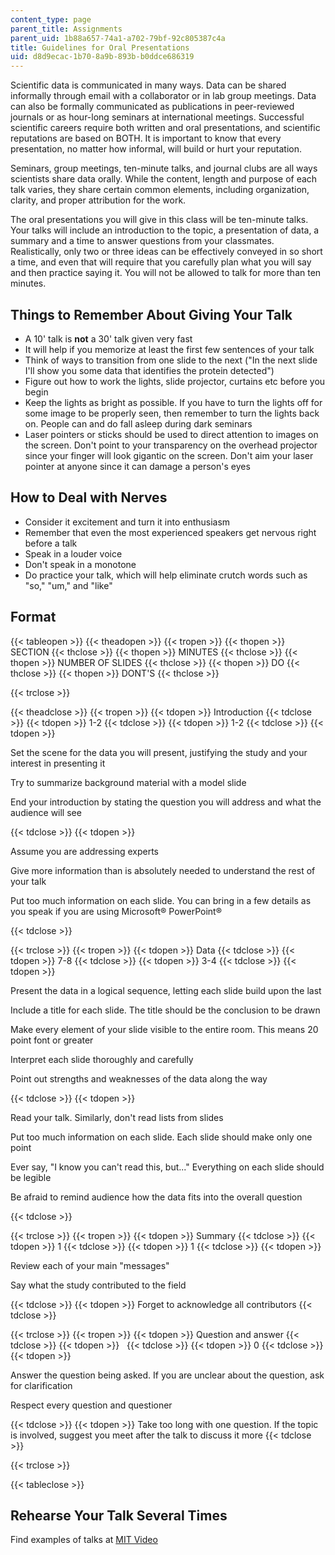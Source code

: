 ```yaml
---
content_type: page
parent_title: Assignments
parent_uid: 1b88a657-74a1-a702-79bf-92c805387c4a
title: Guidelines for Oral Presentations
uid: d8d9ecac-1b70-8a9b-893b-b0ddce686319
---
```


Scientific data is communicated in many ways. Data can be shared informally through email with a collaborator or in lab group meetings. Data can also be formally communicated as publications in peer-reviewed journals or as hour-long seminars at international meetings. Successful scientific careers require both written and oral presentations, and scientific reputations are based on BOTH. It is important to know that every presentation, no matter how informal, will build or hurt your reputation.

Seminars, group meetings, ten-minute talks, and journal clubs are all ways scientists share data orally. While the content, length and purpose of each talk varies, they share certain common elements, including organization, clarity, and proper attribution for the work.

The oral presentations you will give in this class will be ten-minute talks. Your talks will include an introduction to the topic, a presentation of data, a summary and a time to answer questions from your classmates. Realistically, only two or three ideas can be effectively conveyed in so short a time, and even that will require that you carefully plan what you will say and then practice saying it. You will not be allowed to talk for more than ten minutes.

Things to Remember About Giving Your Talk
-----------------------------------------

*   A 10' talk is **not** a 30' talk given very fast
*   It will help if you memorize at least the first few sentences of your talk
*   Think of ways to transition from one slide to the next ("In the next slide I'll show you some data that identifies the protein detected")
*   Figure out how to work the lights, slide projector, curtains etc before you begin
*   Keep the lights as bright as possible. If you have to turn the lights off for some image to be properly seen, then remember to turn the lights back on. People can and do fall asleep during dark seminars
*   Laser pointers or sticks should be used to direct attention to images on the screen. Don't point to your transparency on the overhead projector since your finger will look gigantic on the screen. Don't aim your laser pointer at anyone since it can damage a person's eyes

How to Deal with Nerves
-----------------------

*   Consider it excitement and turn it into enthusiasm
*   Remember that even the most experienced speakers get nervous right before a talk
*   Speak in a louder voice
*   Don't speak in a monotone
*   Do practice your talk, which will help eliminate crutch words such as "so," "um," and "like"

Format
------

{{< tableopen >}}
{{< theadopen >}}
{{< tropen >}}
{{< thopen >}}
SECTION
{{< thclose >}}
{{< thopen >}}
MINUTES
{{< thclose >}}
{{< thopen >}}
NUMBER OF SLIDES
{{< thclose >}}
{{< thopen >}}
DO
{{< thclose >}}
{{< thopen >}}
DONT'S
{{< thclose >}}

{{< trclose >}}

{{< theadclose >}}
{{< tropen >}}
{{< tdopen >}}
Introduction
{{< tdclose >}}
{{< tdopen >}}
1-2
{{< tdclose >}}
{{< tdopen >}}
1-2
{{< tdclose >}}
{{< tdopen >}}


Set the scene for the data you will present, justifying the study and your interest in presenting it

Try to summarize background material with a model slide

End your introduction by stating the question you will address and what the audience will see


{{< tdclose >}}
{{< tdopen >}}


Assume you are addressing experts

Give more information than is absolutely needed to understand the rest of your talk

Put too much information on each slide. You can bring in a few details as you speak if you are using Microsoft® PowerPoint®


{{< tdclose >}}

{{< trclose >}}
{{< tropen >}}
{{< tdopen >}}
Data
{{< tdclose >}}
{{< tdopen >}}
7-8
{{< tdclose >}}
{{< tdopen >}}
3-4
{{< tdclose >}}
{{< tdopen >}}


Present the data in a logical sequence, letting each slide build upon the last

Include a title for each slide. The title should be the conclusion to be drawn

Make every element of your slide visible to the entire room. This means 20 point font or greater

Interpret each slide thoroughly and carefully

Point out strengths and weaknesses of the data along the way


{{< tdclose >}}
{{< tdopen >}}


Read your talk. Similarly, don't read lists from slides

Put too much information on each slide. Each slide should make only one point

Ever say, "I know you can't read this, but..." Everything on each slide should be legible

Be afraid to remind audience how the data fits into the overall question


{{< tdclose >}}

{{< trclose >}}
{{< tropen >}}
{{< tdopen >}}
Summary
{{< tdclose >}}
{{< tdopen >}}
1
{{< tdclose >}}
{{< tdopen >}}
1
{{< tdclose >}}
{{< tdopen >}}


Review each of your main "messages"

Say what the study contributed to the field


{{< tdclose >}}
{{< tdopen >}}
Forget to acknowledge all contributors
{{< tdclose >}}

{{< trclose >}}
{{< tropen >}}
{{< tdopen >}}
Question and answer
{{< tdclose >}}
{{< tdopen >}}
 
{{< tdclose >}}
{{< tdopen >}}
0
{{< tdclose >}}
{{< tdopen >}}


Answer the question being asked. If you are unclear about the question, ask for clarification

Respect every question and questioner


{{< tdclose >}}
{{< tdopen >}}
Take too long with one question. If the topic is involved, suggest you meet after the talk to discuss it more
{{< tdclose >}}

{{< trclose >}}

{{< tableclose >}}

Rehearse Your Talk Several Times
--------------------------------

Find examples of talks at [MIT Video](http://video.mit.edu)